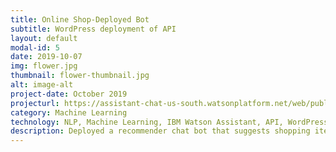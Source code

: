 ```yaml
---
title: Online Shop-Deployed Bot
subtitle: WordPress deployment of API
layout: default
modal-id: 5
date: 2019-10-07
img: flower.jpg
thumbnail: flower-thumbnail.jpg
alt: image-alt
project-date: October 2019
projecturl: https://assistant-chat-us-south.watsonplatform.net/web/public/465fec58-6868-4fb3-8d4c-57b11de48912
category: Machine Learning
technology: NLP, Machine Learning, IBM Watson Assistant, API, WordPress, Integration, Artificial Intelligence
description: Deployed a recommender chat bot that suggests shopping items to users based on their input.
---
```

